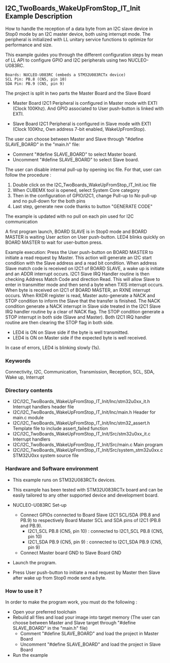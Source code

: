 ## <b>I2C_TwoBoards_WakeUpFromStop_IT_Init Example Description</b>

How to handle the reception of a data byte from an I2C slave device in
Stop0 mode by an I2C master device, both using interrupt mode. The
peripheral is initialized with LL unitary service functions to optimize for
performance and size.

This example guides you through the different configuration steps by mean of LL API
to configure GPIO and I2C peripherals using two NUCLEO-U083RC.

    Boards: NUCLEO-U083RC (embeds a STM32U083RCTx device)
    SCL Pin: PB.8 (CN5, pin 10)
    SDA Pin: PB.9 (CN5, pin 9)

The project is split in two parts the Master Board and the Slave Board

- Master Board
  I2C1 Peripheral is configured in Master mode with EXTI (Clock 100Khz).
  And GPIO associated to User push-button is linked with EXTI.

- Slave Board
  I2C1 Peripheral is configured in Slave mode with EXTI (Clock 100Khz,
  Own address 7-bit enabled, WakeUpFromStop).

The user can choose between Master and Slave through "#define SLAVE_BOARD"
in the "main.h" file:

- Comment "#define SLAVE_BOARD" to select Master board.
- Uncomment "#define SLAVE_BOARD" to select Slave board.

The user can disable internal pull-up by opening ioc file.
For that, user can follow the procedure :

1. Double click on the I2C_TwoBoards_WakeUpFromStop_IT_Init.ioc file
2. When CUBEMX tool is opened, select System Core category
3. Then in the configuration of GPIO/I2C1, change Pull-up to No pull-up and no pull-down for the both pins
4. Last step, generate new code thanks to button "GENERATE CODE"

The example is updated with no pull on each pin used for I2C communication

A first program launch, BOARD SLAVE is in Stop0 mode and BOARD MASTER is waiting User action on User push-button.
LED4 blinks quickly on BOARD MASTER to wait for user-button press.

Example execution:
Press the User push-button on BOARD MASTER to initiate a read request by Master.
This action will generate an I2C start condition with the Slave address and a read bit condition.
When address Slave match code is received on I2C1 of BOARD SLAVE, a wake up is initiate and an ADDR interrupt occurs.
I2C1 Slave IRQ Handler routine is then checking Address Match Code and direction Read.
This will allow Slave to enter in transmitter mode and then send a byte when TXIS interrupt occurs.
When byte is received on I2C1 of BOARD MASTER, an RXNE interrupt occurs.
When RXDR register is read, Master auto-generate a NACK and STOP condition
to inform the Slave that the transfer is finished.
The NACK condition generate a NACK interrupt in Slave side treated in the I2C1 Slave IRQ handler routine by a clear of NACK flag.
The STOP condition generate a STOP interrupt in both side (Slave and Master). Both I2C1 IRQ handler routine are then
clearing the STOP flag in both side.

- LED4 is ON on Slave side if the byte is well transmitted.
- LED4 is ON on Master side if the expected byte is well received.

In case of errors, LED4 is blinking slowly (1s).

### <b>Keywords</b>

Connectivity, I2C, Communication, Transmission, Reception, SCL, SDA, Wake up, Interrupt

### <b>Directory contents</b>

  - I2C/I2C_TwoBoards_WakeUpFromStop_IT_Init/Inc/stm32u0xx_it.h         Interrupt handlers header file
  - I2C/I2C_TwoBoards_WakeUpFromStop_IT_Init/Inc/main.h                  Header for main.c module
  - I2C/I2C_TwoBoards_WakeUpFromStop_IT_Init/Inc/stm32_assert.h          Template file to include assert_failed function
  - I2C/I2C_TwoBoards_WakeUpFromStop_IT_Init/Src/stm32u0xx_it.c         Interrupt handlers
  - I2C/I2C_TwoBoards_WakeUpFromStop_IT_Init/Src/main.c                  Main program
  - I2C/I2C_TwoBoards_WakeUpFromStop_IT_Init/Src/system_stm32u0xx.c     STM32U0xx system source file

### <b>Hardware and Software environment</b>

  - This example runs on STM32U083RCTx devices.

  - This example has been tested with STM32U083RCTx board and can be
    easily tailored to any other supported device and development board.

  - NUCLEO-U083RC Set-up
    - Connect GPIOs connected to Board Slave I2C1 SCL/SDA (PB.8 and PB.9)
    to respectively Board Master SCL and SDA pins of I2C1 (PB.8 and PB.9).
      - I2C1_SCL  PB.8 (CN5, pin 10) : connected to I2C1_SCL PB.8 (CN5, pin 10)
      - I2C1_SDA  PB.9 (CN5, pin 9) : connected to I2C1_SDA PB.9 (CN5, pin 9)
    - Connect Master board GND to Slave Board GND

  - Launch the program.
  - Press User push-button to initiate a read request by Master
      then Slave after wake up from Stop0 mode send a byte.

### <b>How to use it ?</b>

In order to make the program work, you must do the following :

 - Open your preferred toolchain
 - Rebuild all files and load your image into target memory (The user can choose between Master
   and Slave target through "#define SLAVE_BOARD" in the "main.h" file)
    - Comment "#define SLAVE_BOARD" and load the project in Master Board
    - Uncomment "#define SLAVE_BOARD" and load the project in Slave Board
 - Run the example

